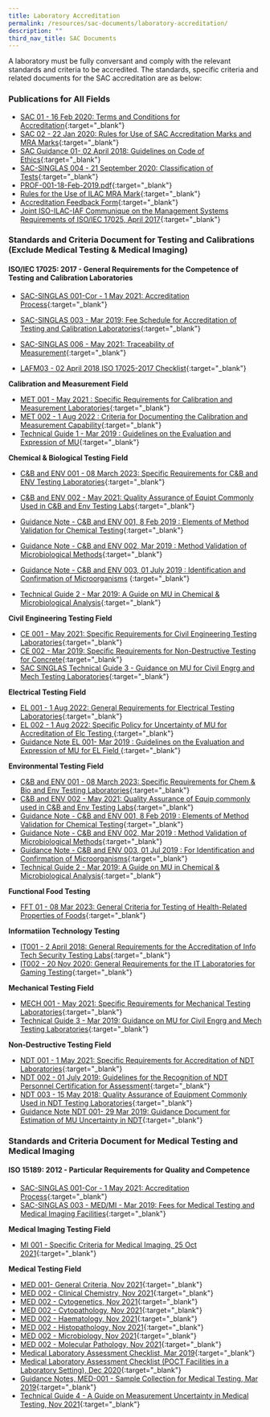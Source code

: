 ```yaml
---
title: Laboratory Accreditation
permalink: /resources/sac-documents/laboratory-accreditation/
description: ""
third_nav_title: SAC Documents
---
```

A laboratory must be fully conversant and comply with the relevant standards and criteria to be accredited. The standards, specific criteria and related documents for the SAC accreditation are as below:

### Publications for All Fields
* [SAC 01 - 16 Feb 2020: Terms and Conditions for Accreditation](/files/Documents/Laboratory%20Accreditation/SAC-01-16Feb2020.pdf){:target="\_blank"}
* [SAC 02 - 22 Jan 2020: Rules for Use of SAC Accreditation Marks and MRA Marks](/files/Documents/Laboratory%20Accreditation/SAC-02-22-Jan-20.pdf){:target="\_blank"}
* [SAC Guidance 01- 02 April 2018: Guidelines on Code of Ethics](https://www.sac-accreditation.gov.sg/files/documents/SAC-Guidance-01-Guidelines-on-Code-of-Ethics-(02-April-2018).pdf){:target="\_blank"}
* [SAC-SINGLAS 004 - 21 September 2020: Classification of Tests](/files/Documents/SAC-SINGLAS-004-21-Sep-2020.pdf){:target="\_blank"}
* [PROF-001-18-Feb-2019.pdf](/files/Documents/Laboratory%20Accreditation/PROF-001-18-Feb-2019.pdf){:target="\_blank"}
* [Rules for the Use of ILAC MRA Mark](/files/Documents/Laboratory%20Accreditation/ILAC_R7_05_2015-Rules-for-the-Use-of-the-ILAC-MRA-Mark1.pdf){:target="\_blank"}
* [Accreditation Feedback Form](/files/Documents/SACFM10-AC-feedback-form-15-Jul-19.doc){:target="\_blank"}
* [Joint ISO-ILAC-IAF Communique on the Management Systems Requirements of ISO/IEC 17025, April 2017](/files/Documents/Laboratory%20Accreditation/Joint_ISO_IEC_17025_communique_2017finalsigned.pdf){:target="_blank"}


### Standards and Criteria Document for Testing and Calibrations (Exclude Medical Testing &amp; Medical Imaging)


#### ISO/IEC 17025: 2017 - General Requirements for the Competence of Testing and Calibration Laboratories
* [SAC-SINGLAS 001-Cor - 1 May 2021: Accreditation Process](/files/Documents/Laboratory%20Accreditation/SAC-SINGLAS-001-01-May-2021-Cor.pdf){:target="\_blank"}

* [SAC-SINGLAS 003 - Mar 2019: Fee Schedule for Accreditation of Testing and Calibration Laboratories](/files/Documents/Laboratory%20Accreditation/testing-and-calibration-documents/general-requirements/SAC-SINGLAS-003-(29-March-2019).pdf){:target="\_blank"}
* [SAC-SINGLAS 006 - May 2021: Traceability of Measurement](/files/Documents/Laboratory%20Accreditation/testing-and-calibration-documents/general-requirements/SAC-SINGLAS-006-(29-March-2019).pdf){:target="\_blank"}
* [LAFM03 - 02 April 2018 ISO 17025-2017 Checklist](/files/Documents/Laboratory%20Accreditation/testing-and-calibration-documents/general-requirements/LAFM03-ISO-17025-2017-Chklist-(02-April-2018).docx){:target="\_blank"}

**Calibration and Measurement Field**
* [MET 001 - May 2021 : Specific Requirements for Calibration and Measurement Laboratories](/files/Documents/Laboratory%20Accreditation/MET-001-1May2021.pdf){:target="\_blank"}
* [MET 002 - 1 Aug 2022 : Criteria for Documenting the Calibration and Measurement Capability](/files/Documents/MET002-01Aug2022.pdf){:target="\_blank"}
* [Technical Guide 1 - Mar 2019 : Guidelines on the Evaluation and Expression of MU](/files/Documents/Laboratory%20Accreditation/testing-and-calibration-documents/calibration-and-measurement-field/Technical-Guide-1-29-Mar-2019.pdf){:target="\_blank"}

**Chemical &amp; Biological Testing Field**
* [C&amp;B and ENV 001 - 08 March 2023: Specific Requirements for C&amp;B and ENV Testing Laboratories](/files/Documents/Laboratory%20Accreditation/testing-and-calibration-documents/chemical-and-biological-testing-field/CB-and-ENV-Guidance-Notes-003_(1-Jul-2019).pdf){:target="\_blank"}
* [C&B and ENV 002 - May 2021: Quality Assurance of Equipt Commonly Used in C&B and Env Testing Labs](/files/Documents/Laboratory%20Accreditation/CB-ENV-Technotes0021May2021.pdf){:target="\_blank"}

* [Guidance Note - C&amp;B and ENV 001, 8 Feb 2019 : Elements of Method Validation for Chemical Testing](/files/Documents/Laboratory%20Accreditation/testing-and-calibration-documents/chemical-and-biological-testing-field/Guidance-Note-CnB-ENV-001-8-Feb-2019.pdf){:target="\_blank"}
* [Guidance Note - C&amp;B and ENV 002, Mar 2019 : Method Validation of Microbiological Methods](/files/Documents/Laboratory%20Accreditation/testing-and-calibration-documents/chemical-and-biological-testing-field/Guidance-Note-CB-and-ENV-002-29-Mar-2019.pdf){:target="\_blank"}
* [Guidance Note - C&amp;B and ENV 003, 01 July 2019 : Identification and Confirmation of Microorganisms](/files/Documents/Laboratory%20Accreditation/testing-and-calibration-documents/chemical-and-biological-testing-field/CB-and-ENV-Guidance-Notes-003_(1-Jul-2019).pdf)
{:target="\_blank"}
* [Technical Guide 2 - Mar 2019: A Guide on MU in Chemical &amp; Microbiological Analysis](/files/Documents/Laboratory%20Accreditation/Technical-Guide-2.pdf){:target="\_blank"}


**Civil Engineering Testing Field**
* [CE 001 - May 2021: Specific Requirements for Civil Engineering Testing Laboratories](/files/Documents/Laboratory%20Accreditation/CE-001-1May2021.pdf){:target="\_blank"}
* [CE 002 - Mar 2019: Specific Requirements for Non-Destructive Testing for Concrete](/files/Documents/Laboratory%20Accreditation/testing-and-calibration-documents/civil-engineering-testing-field/CE-002-29-Mar-2019.pdf){:target="\_blank"}
* [SAC SINGLAS Technical Guide 3 - Guidance on MU for Civil Engrg and Mech Testing Laboratories](/files/Documents/Laboratory%20Accreditation/testing-and-calibration-documents/civil-engineering-testing-field/Technical-Guide-3-29-Mar-2019.pdf){:target="\_blank"}

**Electrical Testing Field**

* [EL 001 - 1 Aug 2022: General Requirements for Electrical Testing Laboratories](/files/Documents/el001-01aug2022.pdf){:target="\_blank"}
* [EL 002 - 1 Aug 2022: Specific Policy for Uncertainty of MU for Accreditation of Elc Testing ](/files/Documents/el002-01aug2022.pdf){:target="\_blank"}
* [Guidance Note EL 001- Mar 2019 : Guidelines on the Evaluation and Expression of MU for EL Field ](/files/Documents/Laboratory%20Accreditation/testing-and-calibration-documents/electrical-testing-field/Gudiance-Note-EL-001-29-Mar-2019.pdf){:target="\_blank"}

**Environmental Testing Field**

* [C&amp;B and ENV 001 - 08 March 2023: Specific Requirements for Chem &amp; Bio and Env Testing Laboratories](/files/Documents/Laboratory%20Accreditation/CB_ENV-Tech_Notes_001-08Mar23v2.pdf){:target="\_blank"}
* [C&B and ENV 002 - May 2021: Quality Assurance of Equip commonly used in C&B and Env Testing Labs](/files/Documents/cb-env-technotes0021may2021.pdf){:target="\_blank"}
* [Guidance Note - C&amp;B and ENV 001, 8 Feb 2019 : Elements of Method Validation for Chemical Testing](/files/Documents/Laboratory%20Accreditation/testing-and-calibration-documents/chemical-and-biological-testing-field/Guidance-Note-CnB-ENV-001-8-Feb-2019.pdf){:target="\_blank"}
* [Guidance Note - C&amp;B and ENV 002, Mar 2019 : Method Validation of Microbiological Methods](/files/Documents/Laboratory%20Accreditation/testing-and-calibration-documents/chemical-and-biological-testing-field/Guidance-Note-CB-and-ENV-002-29-Mar-2019.pdf){:target="\_blank"}
* [Guidance Note - C&amp;B and ENV 003, 01 Jul 2019 : For Identification and Confirmation of Microorganisms](/files/Documents/Laboratory%20Accreditation/testing-and-calibration-documents/chemical-and-biological-testing-field/CB-and-ENV-Guidance-Notes-003_(1-Jul-2019).pdf){:target="\_blank"}
* [Technical Guide 2 - Mar 2019: A Guide on MU in Chemical &amp; Microbiological Analysis](/files/Documents/Laboratory%20Accreditation/testing-and-calibration-documents/chemical-and-biological-testing-field/Technical-Guide-2-29-Mar-2019.pdf){:target="\_blank"}


**Functional Food Testing**
* [FFT 01 - 08 Mar 2023: General Criteria for Testing of Health-Related Properties of Foods](/files/Documents/Laboratory%20Accreditation/FFT-01_8Mar2023.pdf){:target="\_blank"}


**Informatiion Technology Testing**
* [IT001 - 2 April 2018: General Requirements for the Accreditation of Info Tech Security Testing Labs](/files/Documents/Laboratory%20Accreditation/testing-and-calibration-documents/information-technology-security-testing/IT-001-02-April-2018.pdf){:target="\_blank"}
* [IT002 - 20 Nov 2020: General Requirements for the IT Laboratories for Gaming Testing](/files/Documents/it-002-20-nov-2020.pdf){:target="\_blank"}

**Mechanical Testing Field**
* [MECH 001 - May 2021: Specific Requirements for Mechanical Testing Laboratories](/files/mech-001-1may2021.pdf){:target="\_blank"}
* [Technical Guide 3 - Mar 2019: Guidance on MU for Civil Engrg and Mech Testing Laboratories](/files/Documents/Laboratory%20Accreditation/testing-and-calibration-documents/mechanical-testing-field/Technical-Guide-3-29-Mar-2019.pdf){:target="\_blank"}

**Non-Destructive Testing Field**
* [NDT 001 - 1 May 2021: Specific Requirements for Accreditation of NDT Laboratories](/files/ndt-001-1may2021.pdf){:target="\_blank"}
* [NDT 002 - 01 July 2019: Guidelines for the Recognition of NDT Personnel Certification for Assessment](/files/Documents/Laboratory%20Accreditation/testing-and-calibration-documents/non-destructive-testing-field/NDT-002_1-July-19.pdf){:target="\_blank"}
* [NDT 003 - 15 May 2018: Quality Assurance of Equipment Commonly Used in NDT Testing Laboratories](/files/Documents/Laboratory%20Accreditation/testing-and-calibration-documents/non-destructive-testing-field/NDT-003-15-May-18.pdf){:target="\_blank"}
* [Guidance Note NDT 001- 29 Mar 2019: Guidance Document for Estimation of MU Uncertainty in NDT](/files/Documents/Laboratory%20Accreditation/testing-and-calibration-documents/non-destructive-testing-field/Guidance-Note-NDT-001,-290319.pdf){:target="\_blank"}


### Standards and Criteria Document for Medical Testing and Medical Imaging
#### ISO 15189: 2012 - Particular Requirements for Quality and Competence

* [SAC-SINGLAS 001-Cor - 1 May 2021: Accreditation Process](/files/Documents/Laboratory%20Accreditation/SAC-SINGLAS-001-01-May-2021-Cor.pdf){:target="\_blank"}
* [SAC-SINGLAS 003 - MED/MI - Mar 2019: Fees for Medical Testing and Medical Imaging Facilities](/files/Documents/Laboratory%20Accreditation/medical-testing-and-medical-imaging-documents/requirements-for-quality-and-competence/SAC-SINGLAS-003-MED-MI-29-Mar-2019.pdf){:target="\_blank"}

**Medical Imaging Testing Field**
* [MI 001 - Specific Criteria for Medical Imaging, 25 Oct 2021](/files/Documents/Laboratory%20Accreditation/medical-testing-and-medical-imaging-documents/medical-imaging-testing-field/M-%20001-Tech-Notes-25Oct21-Final.pdf){:target="\_blank"}

**Medical Testing Field**
* [MED 001- General Criteria, Nov 2021](/files/Documents/Laboratory%20Accreditation/medical-testing-and-medical-imaging-documents/medical-testing-field/MED-001-GenCriteria-26Nov21-v2.pdf){:target="\_blank"}
* [MED 002 - Clinical Chemistry, Nov 2021](/files/Documents/Laboratory%20Accreditation/medical-testing-and-medical-imaging-documents/medical-testing-field/MED-002-ClinicalChemistry26Nov21-v2.pdf){:target="\_blank"}
* [MED 002 - Cytogenetics, Nov 2021](/files/Documents/Laboratory%20Accreditation/medical-testing-and-medical-imaging-documents/medical-testing-field/MED-002-Cytogenetics-26Nov21-v2.pdf){:target="\_blank"}
* [MED 002 - Cytopathology, Nov 2021](/files/Documents/Laboratory%20Accreditation/medical-testing-and-medical-imaging-documents/medical-testing-field/MED-002-Cytopathology-26Nov21-v2.pdf){:target="\_blank"}
* [MED 002 - Haematology, Nov 2021](/files/Documents/Laboratory%20Accreditation/medical-testing-and-medical-imaging-documents/medical-testing-field/MED-002-Haematology-26Nov21-v2.pdf){:target="\_blank"}
* [MED 002 - Histopathology, Nov 2021](/files/Documents/Laboratory%20Accreditation/medical-testing-and-medical-imaging-documents/medical-testing-field/MED-002-Histopathology-26Nov21-v2.pdf){:target="\_blank"}
* [MED 002 - Microbiology, Nov 2021](/files/Documents/Laboratory%20Accreditation/medical-testing-and-medical-imaging-documents/medical-testing-field/MED-002-Microbiology-26Nov21-v2.pdf){:target="\_blank"}
* [MED 002 - Molecular Pathology, Nov 2021](/files/Documents/Laboratory%20Accreditation/medical-testing-and-medical-imaging-documents/medical-testing-field/MED-002-MolecularPathology-26Nov21-v2.pdf){:target="\_blank"}
* [Medical Laboratory Assessment Checklist, Mar 2019](/files/Documents/Laboratory%20Accreditation/medical-testing-and-medical-imaging-documents/medical-testing-field/LAFM03-MED-MI-(ISO-15189-Chklist)-29-Mar-19.docx){:target="\_blank"}
* [Medical Laboratory Assessment Checklist (POCT Facilities in a Laboratory Setting), Dec 2020](/files/Documents/Medical-Laboratory-Assessment-Checklist-POCT-facilities-Dec2020.pdf){:target="\_blank"}
* [Guidance Notes, MED-001 - Sample Collection for Medical Testing, Mar 2019](/files/Documents/Laboratory%20Accreditation/medical-testing-and-medical-imaging-documents/medical-testing-field/Guidance-Note-MED-001-29-Mar-2019.pdf){:target="\_blank"}
* [Technical Guide 4 - A Guide on Measurement Uncertainty in Medical Testing, Nov 2021](/files/Documents/Laboratory%20Accreditation/medical-testing-and-medical-imaging-documents/medical-testing-field/Technical-Guide-4-MU-on-medica-testing-26Nov21.pdf){:target="\_blank"}